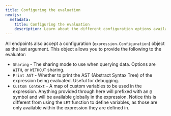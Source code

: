 ```yaml
---
title: Configuring the evaluation
nextjs:
  metadata:
    title: Configuring the evaluation
    description: Learn about the different configuration options available for the evaluation.
---
```


All endpoints also accept a configuration (`expression.Configuration`) object as the last argument. This object
allows you to provide the following to the evaluator:

* `Sharing` - The sharing mode to use when querying data. Options are `WITH`, or `WITHOUT` sharing.
* `Print AST` - Whether to print the AST (Abstract Syntax Tree) of the expression being evaluated. Useful for debugging.
* `Custom Context` - A map of custom variables to be used in the expression.
  Anything provided through here will prefixed with an `@` symbol and will be available globally in the expression.
  Notice this is different from using the `LET` function to define variables,
  as those are only available within the expression they are defined in.
